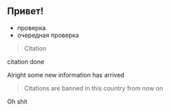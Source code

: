 ## Привет! 
* проверка
* очередная проверка

> Citation

citation done

Alright some new information has arrived

> Citations are banned in this country from now on

Oh shit
